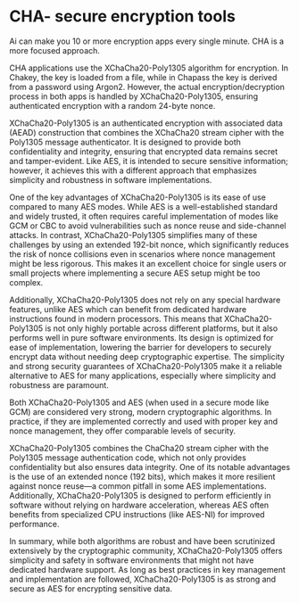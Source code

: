 # CHA- secure encryption tools


Ai can make you 10 or more encryption apps every single minute. CHA is a more focused approach. 


CHA applications use the XChaCha20-Poly1305 algorithm for encryption. In Chakey, the key is loaded from a file, while in Chapass the key is derived from a password using Argon2. However, the actual encryption/decryption process in both apps is handled by XChaCha20-Poly1305, ensuring authenticated encryption with a random 24-byte nonce.

XChaCha20-Poly1305 is an authenticated encryption with associated data (AEAD) construction that combines the XChaCha20 stream cipher with the Poly1305 message authenticator. It is designed to provide both confidentiality and integrity, ensuring that encrypted data remains secret and tamper-evident. Like AES, it is intended to secure sensitive information; however, it achieves this with a different approach that emphasizes simplicity and robustness in software implementations.

One of the key advantages of XChaCha20-Poly1305 is its ease of use compared to many AES modes. While AES is a well-established standard and widely trusted, it often requires careful implementation of modes like GCM or CBC to avoid vulnerabilities such as nonce reuse and side-channel attacks. In contrast, XChaCha20-Poly1305 simplifies many of these challenges by using an extended 192-bit nonce, which significantly reduces the risk of nonce collisions even in scenarios where nonce management might be less rigorous. This makes it an excellent choice for single users or small projects where implementing a secure AES setup might be too complex.

Additionally, XChaCha20-Poly1305 does not rely on any special hardware features, unlike AES which can benefit from dedicated hardware instructions found in modern processors. This means that XChaCha20-Poly1305 is not only highly portable across different platforms, but it also performs well in pure software environments. Its design is optimized for ease of implementation, lowering the barrier for developers to securely encrypt data without needing deep cryptographic expertise. The simplicity and strong security guarantees of XChaCha20-Poly1305 make it a reliable alternative to AES for many applications, especially where simplicity and robustness are paramount.

Both XChaCha20-Poly1305 and AES (when used in a secure mode like GCM) are considered very strong, modern cryptographic algorithms. In practice, if they are implemented correctly and used with proper key and nonce management, they offer comparable levels of security.

XChaCha20-Poly1305 combines the ChaCha20 stream cipher with the Poly1305 message authentication code, which not only provides confidentiality but also ensures data integrity. One of its notable advantages is the use of an extended nonce (192 bits), which makes it more resilient against nonce reuse—a common pitfall in some AES implementations. Additionally, XChaCha20-Poly1305 is designed to perform efficiently in software without relying on hardware acceleration, whereas AES often benefits from specialized CPU instructions (like AES-NI) for improved performance.

In summary, while both algorithms are robust and have been scrutinized extensively by the cryptographic community, XChaCha20-Poly1305 offers simplicity and safety in software environments that might not have dedicated hardware support. As long as best practices in key management and implementation are followed, XChaCha20-Poly1305 is as strong and secure as AES for encrypting sensitive data.
